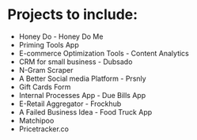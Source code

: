 # Projects to include:
* Honey Do - Honey Do Me
* Priming Tools App
* E-commerce Optimization Tools - Content Analytics
* CRM for small business - Dubsado
* N-Gram Scraper
* A Better Social media Platform - Prsnly
* Gift Cards Form
* Internal Processes App - Due Bills App
* E-Retail Aggregator - Frockhub
* A Failed Business Idea - Food Truck App
* Matchipoo
* Pricetracker.co
